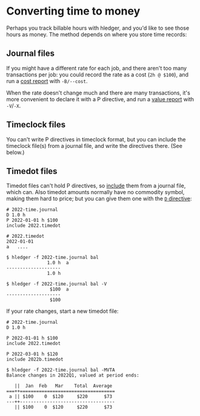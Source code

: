 # Converting time to money

Perhaps you track billable hours with hledger,
and you'd like to see those hours as money.
The method depends on where you store time records:

## Journal files

If you might have a different rate for each job, 
and there aren't too many transactions per job:
you could record the rate as a cost (`2h @ $100`),
and run a [cost report](hledger.md#cost-reporting) with `-B/--cost`.

When the rate doesn't change much and there are many transactions,
it's more convenient to declare it with a P directive,
and run a [value report](hledger.md#valuation) with `-V`/`-X`.

## Timeclock files

You can't write P directives in timeclock format, 
but you can include the timeclock file(s) from a journal file,
and write the directives there. (See below.)

## Timedot files

Timedot files can't hold P directives, so [include](hledger.md#including-files)
them from a journal file, which can.
Also timedot amounts normally have no commodity symbol, making them hard to price;
but you can give them one with the [`D` directive](hledger.md#default-commodity):

    # 2022-time.journal
    D 1.0 h
    P 2022-01-01 h $100
    include 2022.timedot

<!-- -->

    # 2022.timedot
    2022-01-01
    a   ....

<!-- -->

    $ hledger -f 2022-time.journal bal 
                   1.0 h  a
    --------------------
                   1.0 h  

    $ hledger -f 2022-time.journal bal -V
                    $100  a
    --------------------
                    $100  

If your rate changes, start a new timedot file:

    # 2022-time.journal
    D 1.0 h

    P 2022-01-01 h $100
    include 2022.timedot

    P 2022-03-01 h $120
    include 2022b.timedot

<!-- -->

    $ hledger -f 2022-time.journal bal -MVTA
    Balance changes in 2022Q1, valued at period ends:
    
       ||  Jan  Feb   Mar    Total  Average 
    ===++===================================
     a || $100    0  $120     $220      $73 
    ---++-----------------------------------
       || $100    0  $120     $220      $73 

